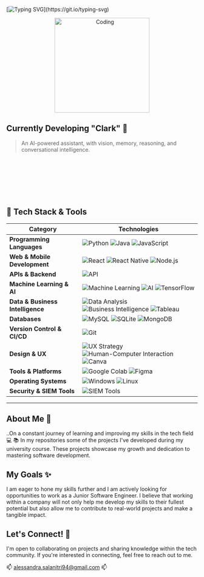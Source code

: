 [![Typing SVG](https://readme-typing-svg.demolab.com?font=Fira+Code&pause=1000&color=F72CD1&width=435&lines=Hi+there!+%F0%9F%91%8B+My+name+is+Alessandra.)](https://git.io/typing-svg)

<div style="text-align: center;">
  <img src="https://github.com/user-attachments/assets/9d8e3a38-dac2-4e9f-b1c2-7ebea7b9afbd" alt="Coding" width="250" />
</div>

## Currently Developing **"Clark"**  🤖 
> An AI-powered assistant, with vision, memory, reasoning, and conversational intelligence.  

<p align="center">
  <svg width="100%" height="100">
    <defs>
      <linearGradient id="grad1" x1="0%" y1="50%" x2="100%" y2="50%">
        <stop offset="0%" style="stop-color:#F72CD1; stop-opacity:1" />
        <stop offset="100%" style="stop-color:#4B0082; stop-opacity:1" />
      </linearGradient>
    </defs>
    <text x="50%" y="50%" dominant-baseline="middle" text-anchor="middle" font-size="28" font-weight="bold" fill="url(#grad1)">
    </text>
  </svg>
</p>






## 🚀 Tech Stack & Tools

| Category                   | Technologies |
|----------------------------|----------------------------------------------------------------------------------------------------------------------------------------------------------------------------------------------------------|
| **Programming Languages**  | ![Python](https://img.shields.io/badge/Python-3776AB?style=for-the-badge&logo=python&logoColor=white) ![Java](https://img.shields.io/badge/Java-007396?style=for-the-badge&logo=java&logoColor=white) ![JavaScript](https://img.shields.io/badge/JavaScript-F7DF1E?style=for-the-badge&logo=javascript&logoColor=black) |
| **Web & Mobile Development** | ![React](https://img.shields.io/badge/React-20232A?style=for-the-badge&logo=react&logoColor=61DAFB) ![React Native](https://img.shields.io/badge/React%20Native-20232A?style=for-the-badge&logo=react&logoColor=61DAFB) ![Node.js](https://img.shields.io/badge/Node.js-339933?style=for-the-badge&logo=nodedotjs&logoColor=white) |
| **APIs & Backend**         | ![API](https://img.shields.io/badge/API%20Development-005571?style=for-the-badge) |
| **Machine Learning & AI**  | ![Machine Learning](https://img.shields.io/badge/Machine%20Learning-FF6F00?style=for-the-badge) ![AI](https://img.shields.io/badge/Artificial%20Intelligence-00A896?style=for-the-badge) ![TensorFlow](https://img.shields.io/badge/TensorFlow-FF6F00?style=for-the-badge&logo=tensorflow&logoColor=white) |
| **Data & Business Intelligence** | ![Data Analysis](https://img.shields.io/badge/Data%20Analysis-FFA500?style=for-the-badge) ![Business Intelligence](https://img.shields.io/badge/Business%20Intelligence-FFD700?style=for-the-badge) ![Tableau](https://img.shields.io/badge/Tableau-E97627?style=for-the-badge&logo=tableau&logoColor=white) |
| **Databases**              | ![MySQL](https://img.shields.io/badge/MySQL-4479A1?style=for-the-badge&logo=mysql&logoColor=white) ![SQLite](https://img.shields.io/badge/SQLite-003B57?style=for-the-badge&logo=sqlite&logoColor=white) ![MongoDB](https://img.shields.io/badge/MongoDB-4EA94B?style=for-the-badge&logo=mongodb&logoColor=white) |
| **Version Control & CI/CD** | ![Git](https://img.shields.io/badge/Git-F05032?style=for-the-badge&logo=git&logoColor=white) |
| **Design & UX**           | ![UX Strategy](https://img.shields.io/badge/UX%20Strategy-800080?style=for-the-badge) ![Human-Computer Interaction](https://img.shields.io/badge/HCI-008080?style=for-the-badge) ![Canva](https://img.shields.io/badge/Canva-00C4CC?style=for-the-badge&logo=canva&logoColor=white) |
| **Tools & Platforms**      | ![Google Colab](https://img.shields.io/badge/Colab-F9AB00?style=for-the-badge&logo=googlecolab&logoColor=white) ![Figma](https://img.shields.io/badge/Figma-F24E1E?style=for-the-badge&logo=figma&logoColor=white) |
| **Operating Systems**      | ![Windows](https://img.shields.io/badge/Windows-0078D6?style=for-the-badge&logo=windows&logoColor=white) ![Linux](https://img.shields.io/badge/Linux-FCC624?style=for-the-badge&logo=linux&logoColor=black) |
| **Security & SIEM Tools**  | ![SIEM Tools](https://img.shields.io/badge/SIEM%20Tools-5A5A5A?style=for-the-badge) |

---


## About Me 🌱

..On a constant journey of learning and improving my skills in the tech field 💻 
📚 In my repositories some of the projects I've developed during my university course.
These projects showcase my growth and dedication to mastering software development.

## My Goals ✨

I am eager to hone my skills further and I am actively looking for opportunities to work as a Junior Software Engineer. 
I believe that working within a company will not only help me develop my skills to their fullest potential but also allow me to contribute to real-world projects and make a tangible impact.

## Let's Connect! 🚀
I'm open to collaborating on projects and sharing knowledge within the tech community. 
If you're interested in connecting, feel free to reach out to me.

 📫 alessandra.salanitri94@gmail.com  📫

<!---
AlessandraSalanitri/AlessandraSalanitri is a ✨ special ✨ repository because its `README.md` (this file) appears on your GitHub profile.
You can click the Preview link to take a look at your changes.
--->
